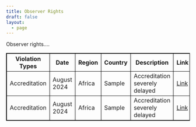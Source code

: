 ```yaml
---
title: Observer Rights
draft: false
layout:
  - page
---
```


Observer rights....

<table style="border: 1px solid black;">
  <tr>
    <th style="border: 1px solid black;">Violation Types</th>
    <th style="border: 1px solid black;">Date</th>
    <th style="border: 1px solid black;">Region</th>
    <th style="border: 1px solid black;">Country</th>
    <th style="border: 1px solid black;">Description</th>
    <th style="border: 1px solid black;">Link</th>
  </tr>
 <tr>
   <td style="border: 1px solid black;">Accreditation</td>
   <td style="border: 1px solid black;">August 2024</td>
   <td style="border: 1px solid black;">Africa</td>
   <td style="border: 1px solid black;">Sample</td>
   <td style="border: 1px solid black;">Accreditation severely delayed</td>
   <td style="border: 1px solid black;"><a href="https://www.reuters.com">Link</a></td>
  </tr>
 <tr>
   <td style="border: 1px solid black;">Accreditation</td>
   <td style="border: 1px solid black;">August 2024</td>
   <td style="border: 1px solid black;">Africa</td>
   <td style="border: 1px solid black;">Sample</td>
   <td style="border: 1px solid black;">Accreditation severely delayed</td>
   <td style="border: 1px solid black;"><a href="https://www.reuters.com">Link</a></td>
  </tr>
</table>
